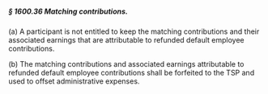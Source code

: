 ##### § 1600.36 Matching contributions. #####

(a) A participant is not entitled to keep the matching contributions and their associated earnings that are attributable to refunded default employee contributions.

(b) The matching contributions and associated earnings attributable to refunded default employee contributions shall be forfeited to the TSP and used to offset administrative expenses.